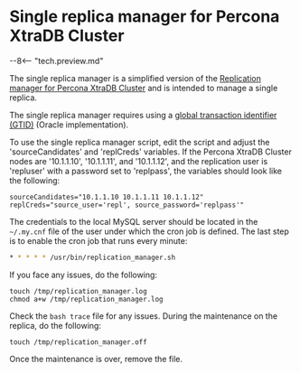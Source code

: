 # Single replica manager for Percona XtraDB Cluster

--8<-- "tech.preview.md"

The single replica manager is a simplified version of the [Replication manager for Percona XtraDB Cluster](replication-manager-for-pxc.md) and is intended to manage a single replica. 

The single replica manager requires using a [global transaction identifier (GTID)](../glossary.md#gtid) (Oracle implementation).

To use the single replica manager script, edit the script and adjust the 'sourceCandidates' and 'replCreds' variables. If the Percona XtraDB Cluster nodes are '10.1.1.10', '10.1.1.11', and '10.1.1.12', and the replication user is 'repluser' with a password set to 'replpass', the variables should look like the following:

```text
sourceCandidates="10.1.1.10 10.1.1.11 10.1.1.12"
replCreds="source_user='repl', source_password='replpass'"
```

The credentials to the local MySQL server should be located in the `~/.my.cnf` file of the user under which the cron job is defined. The last step is to enable the cron job that runs every minute:

```bash
* * * * * /usr/bin/replication_manager.sh 
```

If you face any issues, do the following:

```text
touch /tmp/replication_manager.log 
chmod a+w /tmp/replication_manager.log
```

Check the `bash trace` file for any issues. During the maintenance on the replica, do the following:

```text
touch /tmp/replication_manager.off
```

Once the maintenance is over, remove the file.

